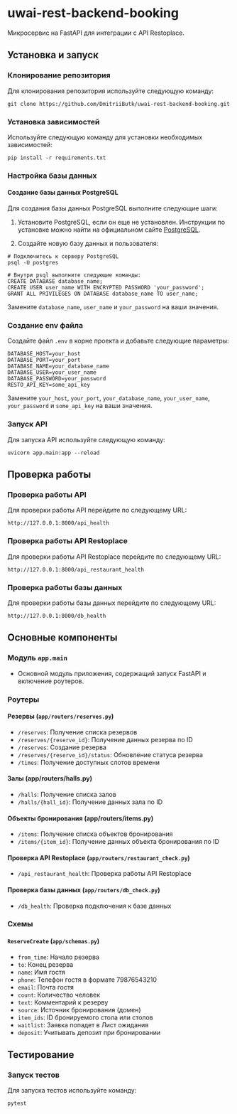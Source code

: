 # uwai-rest-backend-booking

Микросервис на FastAPI для интеграции с API Restoplace.

## Установка и запуск

### Клонирование репозитория

Для клонирования репозитория используйте следующую команду:

```shell
git clone https://github.com/DmitriiButk/uwai-rest-backend-booking.git
```

### Установка зависимостей

Используйте следующую команду для установки необходимых зависимостей:

```shell
pip install -r requirements.txt
```

### Настройка базы данных

#### Создание базы данных PostgreSQL

Для создания базы данных PostgreSQL выполните следующие шаги:

1. Установите PostgreSQL, если он еще не установлен. Инструкции по установке можно найти на официальном
   сайте [PostgreSQL](https://www.postgresql.org/download/).

2. Создайте новую базу данных и пользователя:

```shell
# Подключитесь к серверу PostgreSQL
psql -U postgres

# Внутри psql выполните следующие команды:
CREATE DATABASE database_name;
CREATE USER user_name WITH ENCRYPTED PASSWORD 'your_password';
GRANT ALL PRIVILEGES ON DATABASE database_name TO user_name;
```

Замените `database_name`, `user_name` и `your_password` на ваши значения.

### Создание env файла

Создайте файл `.env` в корне проекта и добавьте следующие параметры:

```env
DATABASE_HOST=your_host
DATABASE_PORT=your_port
DATABASE_NAME=your_database_name
DATABASE_USER=your_user_name
DATABASE_PASSWORD=your_password
RESTO_API_KEY=some_api_key
```

Замените `your_host`, `your_port`, `your_database_name`, `your_user_name`, `your_password` и `some_api_key` на ваши
значения.

### Запуск API

Для запуска API используйте следующую команду:

```shell
uvicorn app.main:app --reload
```

## Проверка работы

### Проверка работы API

Для проверки работы API перейдите по следующему URL:

```shell
http://127.0.0.1:8000/api_health
```

### Проверка работы API Restoplace

Для проверки работы API Restoplace перейдите по следующему URL:

```shell
http://127.0.0.1:8000/api_restaurant_health
```

### Проверка работы базы данных

Для проверки работы базы данных перейдите по следующему URL:

```shell
http://127.0.0.1:8000/db_health
```

## Основные компоненты

### Модуль `app.main`

- Основной модуль приложения, содержащий запуск FastAPI и включение роутеров.

### Роутеры

#### Резервы (`app/routers/reserves.py`)

- `/reserves`: Получение списка резервов
- `/reserves/{reserve_id}`: Получение данных резерва по ID
- `/reserves`: Создание резерва
- `/reserves/{reserve_id}/status`: Обновление статуса резерва
- `/times`: Получение доступных слотов времени

#### Залы (app/routers/halls.py)

- `/halls`: Получение списка залов
- `/halls/{hall_id}`: Получение данных зала по ID

#### Объекты бронирования (app/routers/items.py)

- `/items`: Получение списка объектов бронирования
- `/items/{item_id}`: Получение данных объекта бронирования по ID

#### Проверка API Restoplace (`app/routers/restaurant_check.py`)

- `/api_restaurant_health`: Проверка работы API Restoplace

#### Проверка базы данных (`app/routers/db_check.py`)

- `/db_health`: Проверка подключения к базе данных

### Схемы

#### `ReserveCreate` (`app/schemas.py`)

- `from_time`: Начало резерва
- `to`: Конец резерва
- `name`: Имя гостя
- `phone`: Телефон гостя в формате 79876543210
- `email`: Почта гостя
- `count`: Количество человек
- `text`: Комментарий к резерву
- `source`: Источник бронирования (домен)
- `item_ids`: ID бронируемого стола или столов
- `waitlist`: Заявка попадет в Лист ожидания
- `deposit`: Учитывать депозит при бронировании

## Тестирование

### Запуск тестов

Для запуска тестов используйте команду:

```bash
pytest
```